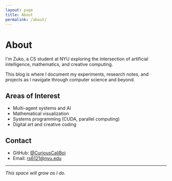 ```yaml
---
layout: page
title: About
permalink: /about/
---
```


# About

I'm Zuko, a CS student at NYU exploring the intersection of artificial intelligence, mathematics, and creative computing.

This blog is where I document my experiments, research notes, and projects as I navigate through computer science and beyond.

## Areas of Interest
- Multi-agent systems and AI
- Mathematical visualization
- Systems programming (CUDA, parallel computing)
- Digital art and creative coding

## Contact
- GitHub: [@CuriousCaliBoi](https://github.com/CuriousCaliBoi)
- Email: rs6121@nyu.edu

---

*This space will grow as I do.*